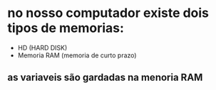 # no nosso computador existe dois tipos de memorias:

- HD (HARD DISK)
-  Memoria RAM (memoria de curto prazo)

## as variaveis são gardadas na menoria RAM